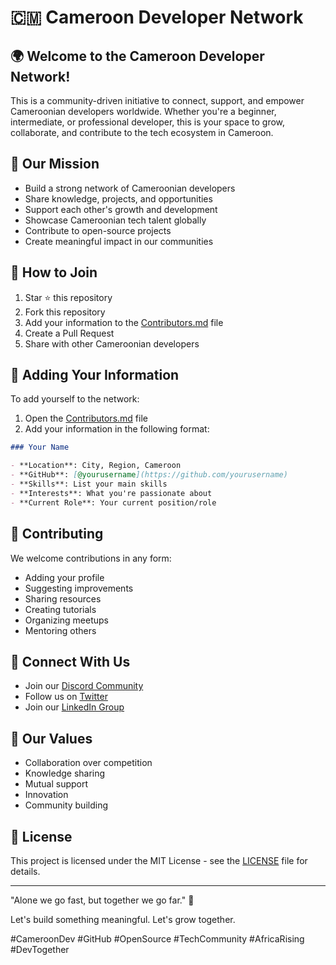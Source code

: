 # 🇨🇲 Cameroon Developer Network

## 🌍 Welcome to the Cameroon Developer Network!

This is a community-driven initiative to connect, support, and empower Cameroonian developers worldwide. Whether you're a beginner, intermediate, or professional developer, this is your space to grow, collaborate, and contribute to the tech ecosystem in Cameroon.

## 🚀 Our Mission  

- Build a strong network of Cameroonian developers
- Share knowledge, projects, and opportunities
- Support each other's growth and development
- Showcase Cameroonian tech talent globally
- Contribute to open-source projects
- Create meaningful impact in our communities

## 👥 How to Join

1. Star ⭐ this repository
2. Fork this repository
3. Add your information to the [Contributors.md](./Contributors.md) file
4. Create a Pull Request
5. Share with other Cameroonian developers

## 📝 Adding Your Information

To add yourself to the network:

1. Open the [Contributors.md](./Contributors.md) file
2. Add your information in the following format:

```markdown
### Your Name

- **Location**: City, Region, Cameroon
- **GitHub**: [@yourusername](https://github.com/yourusername)
- **Skills**: List your main skills
- **Interests**: What you're passionate about
- **Current Role**: Your current position/role
```

## 🤝 Contributing

We welcome contributions in any form:

- Adding your profile
- Suggesting improvements
- Sharing resources
- Creating tutorials
- Organizing meetups
- Mentoring others

## 📢 Connect With Us

- Join our [Discord Community](link-to-discord)
- Follow us on [Twitter](link-to-twitter)
- Join our [LinkedIn Group](link-to-linkedin)

## 🌱 Our Values

- Collaboration over competition
- Knowledge sharing
- Mutual support
- Innovation
- Community building

## 📜 License

This project is licensed under the MIT License - see the [LICENSE](LICENSE) file for details.

---

"Alone we go fast, but together we go far." 🌱

Let's build something meaningful. Let's grow together.

#CameroonDev #GitHub #OpenSource #TechCommunity #AfricaRising #DevTogether
